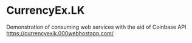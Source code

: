 # CurrencyEx.LK
Demonstration of consuming web services with the aid of Coinbase API
https://currencyexlk.000webhostapp.com/
